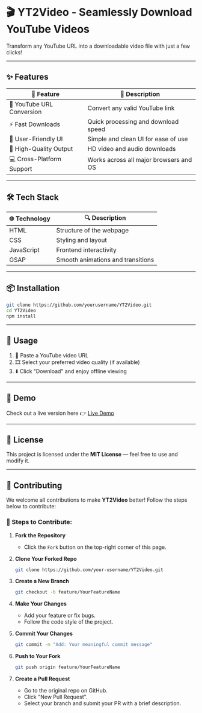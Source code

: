 # 🎬 YT2Video - Seamlessly Download YouTube Videos

Transform any YouTube URL into a downloadable video file with just a few clicks!  

---

## ✨ Features

| 🔧 Feature                 | 📌 Description                                  |
|---------------------------|------------------------------------------------|
| 🔗 YouTube URL Conversion | Convert any valid YouTube link                 |
| ⚡ Fast Downloads         | Quick processing and download speed            |
| 🎯 User-Friendly UI      | Simple and clean UI for ease of use            |
| 💎 High-Quality Output   | HD video and audio downloads                   |
| 💻 Cross-Platform Support| Works across all major browsers and OS         |

---

## 🛠️ Tech Stack

| 🌐 Technology | 🔍 Description                            |
| ------------- | ----------------------------------------- |
| HTML          | Structure of the webpage                  |
| CSS           | Styling and layout                        |
| JavaScript    | Frontend interactivity                    |
| GSAP          | Smooth animations and transitions         |

---

## 📦 Installation

```bash
git clone https://github.com/yourusername/YT2Video.git
cd YT2Video
npm install
````

---

## 🚀 Usage

1. 🔗 Paste a YouTube video URL
2. 🎞️ Select your preferred video quality (if available)
3. ⬇️ Click "Download" and enjoy offline viewing

---

## 🧩 Demo

Check out a live version here 👉 [Live Demo](https://your-live-demo-link.com)

---

## 📄 License

This project is licensed under the **MIT License** — feel free to use and modify it.

---

## 🤝 Contributing

We welcome all contributions to make **YT2Video** better! Follow the steps below to contribute:

### 🔧 Steps to Contribute:

1. **Fork the Repository**

   * Click the `Fork` button on the top-right corner of this page.

2. **Clone Your Forked Repo**

   ```bash
   git clone https://github.com/your-username/YT2Video.git
   ```

3. **Create a New Branch**

   ```bash
   git checkout -b feature/YourFeatureName
   ```

4. **Make Your Changes**

   * Add your feature or fix bugs.
   * Follow the code style of the project.

5. **Commit Your Changes**

   ```bash
   git commit -m "Add: Your meaningful commit message"
   ```

6. **Push to Your Fork**

   ```bash
   git push origin feature/YourFeatureName
   ```

7. **Create a Pull Request**

   * Go to the original repo on GitHub.
   * Click "New Pull Request".
   * Select your branch and submit your PR with a brief description.

